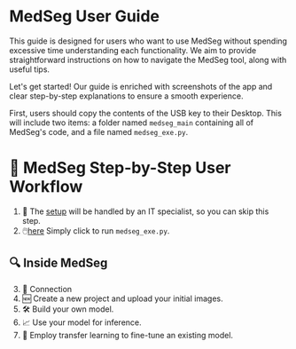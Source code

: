 
# MedSeg User Guide

This guide is designed for users who want to use MedSeg without spending excessive time understanding each functionality. We aim to provide straightforward instructions on how to navigate the MedSeg tool, along with useful tips.

Let's get started! Our guide is enriched with screenshots of the app and clear step-by-step explanations to ensure a smooth experience.

First, users should copy the contents of the USB key to their Desktop. This will include two items: a folder named `medseg_main` containing all of MedSeg's code, and a file named `medseg_exe.py`.

# 📘 MedSeg Step-by-Step User Workflow

1. 🚫 The [setup](setup.md) will be handled by an IT specialist, so you can skip this step.
2. 🖱️[here](execution.md#Execution) Simply click to run `medseg_exe.py`.

## 🔍 Inside MedSeg

3. 🔑 Connection
4. 🆕 Create a new project and upload your initial images.
5. 🛠️ Build your own model.
6. 📈 Use your model for inference.
7. 🔄 Employ transfer learning to fine-tune an existing model.
